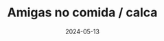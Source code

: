 ---
title: "Amigas no comida / calca"
price: "$2.000"
image: /assets/images/products/amigas-no-comida.jpg
alt: "Amigas no comida / calca"
modal: "amigas-no-comida-calca"
categories:
- Todos	
- Calcas
date: 2024-05-13
excerpt: "6.5 x 6.5 cm / Plastificado brillante"
slideshow-images:
- /assets/images/products/amigas-no-comida.jpg
---
